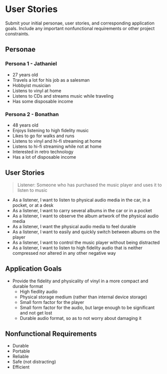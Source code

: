 # User Stories

Submit your initial personae, user stories, and corresponding application goals. Include any important nonfunctional requirements or other project constraints.

## Personae

### Persona 1 - Jathaniel

- 27 years old
- Travels a lot for his job as a salesman
- Hobbyist musician
- Listens to vinyl at home
- Listens to CDs and streams music while traveling
- Has some disposable income

### Persona 2 - Bonathan

- 48 years old
- Enjoys listening to high fidelity music
- Likes to go for walks and runs
- Listens to vinyl and hi-fi streaming at home
- Listens to hi-fi streaming while not at home
- Interested in retro technology
- Has a lot of disposable income

## User Stories

> Listener: Someone who has purchased the music player and uses it to listen to music

- As a listener, I want to listen to physical audio media in the car, in a pocket, or at a desk
- As a listener, I want to carry several albums in the car or in a pocket
- As a listener, I want to observe the album artwork of the physical audio media
- As a listener, I want the physical audio media to feel durable
- As a listener, I want to easily and quickly switch between albums on the player
- As a listener, I want to control the music player without being distracted
- As a listener, I want to listen to high fidelity audio that is neither compressed nor altered in any other negative way

## Application Goals

- Provide the fidelity and physicality of vinyl in a more compact and durable format
  - High fiedlity audio
  - Physical storage medium (rather than internal device storage)
  - Small form factor for the player
  - Small form factor for the audio, but large enough to be significant and not get lost
  - Durable audio format, so as to not worry about damaging it

## Nonfunctional Requirements

- Durable
- Portable
- Reliable
- Safe (not distracting)
- Efficient
